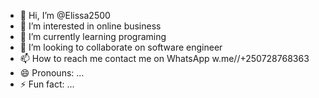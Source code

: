 - 👋 Hi, I’m @Elissa2500
- 👀 I’m interested in online business 
- 🌱 I’m currently learning programing 
- 💞️ I’m looking to collaborate on software engineer 
- 📫 How to reach me contact me on WhatsApp w.me//+250728768363
- 😄 Pronouns: ...
- ⚡ Fun fact: ...

<!---
Elissa2500/Elissa2500 is a ✨ special ✨ repository because its `README.md` (this file) appears on your GitHub profile.
You can click the Preview link to take a look at your changes.
--->
